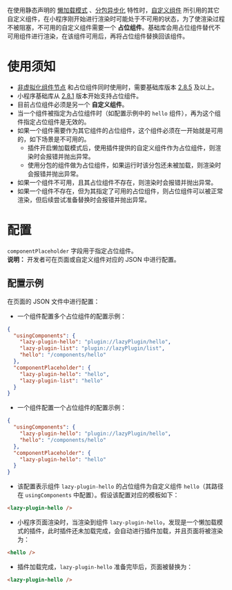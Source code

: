 在使用静态声明的 [懒加载模式](https://opendocs.alipay.com/mini/plugin/plugin-usage#%E6%87%92%E5%8A%A0%E8%BD%BD%E6%A8%A1%E5%BC%8F) 、[分包异步化](https://opendocs.alipay.com/mini/057ht3) 特性时，[自定义组件](https://opendocs.alipay.com/mini/framework/custom-component-overview) 所引用的其它自定义组件，在小程序刚开始进行渲染时可能处于不可用的状态，为了使渲染过程不被阻塞，不可用的自定义组件需要一个 **占位组件**。基础库会用占位组件替代不可用组件进行渲染，在该组件可用后，再将占位组件替换回该组件。

# 使用须知

- [非虚拟化组件节点](https://opendocs.alipay.com/mini/framework/component-template#%E9%9D%9E%E8%99%9A%E6%8B%9F%E5%8C%96%E7%BB%84%E4%BB%B6%E8%8A%82%E7%82%B9) 和占位组件同时使用时，需要基础库版本 [2.8.5](https://opendocs.alipay.com/mini/framework/lib-upgrade-v2) 及以上。
- 小程序基础库从 [2.8.1](https://opendocs.alipay.com/mini/framework/lib-upgrade-v2) 版本开始支持占位组件。
- 目前占位组件必须是另一个 **自定义组件**。
- 当一个组件被指定为占位组件时（如配置示例中的 `hello` 组件），再为这个组件指定占位组件是无效的。
- 如果一个组件需要作为其它组件的占位组件，这个组件必须在一开始就是可用的，如下场景是不可用的。
  - 插件开启懒加载模式后，使用插件提供的自定义组件作为占位组件，则渲染时会报错并抛出异常。
  - 使用分包的组件做为占位组件，如果运行时该分包还未被加载，则渲染时会报错并抛出异常。
- 如果一个组件不可用，且其占位组件不存在，则渲染时会报错并抛出异常。
- 如果一个组件不存在，但为其指定了可用的占位组件，则占位组件可以被正常渲染，但后续尝试准备替换时会报错并抛出异常。

# 配置
`componentPlaceholder` 字段用于指定占位组件。<br />**说明：** 开发者可在页面或自定义组件对应的 JSON 中进行配置。

## 配置示例
在页面的 JSON 文件中进行配置：

- 一个组件配置多个占位组件的配置示例：
```json
{
  "usingComponents": {
    "lazy-plugin-hello": "plugin://lazyPlugin/hello",
    "lazy-plugin-list": "plugin://lazyPlugin/list",
    "hello": "/components/hello"
  },
  "componentPlaceholder": {
    "lazy-plugin-hello": "hello",
    "lazy-plugin-list": "hello"
  }
}
```

- 一个组件配置一个占位组件的配置示例：
```json
{
  "usingComponents": {
    "lazy-plugin-hello": "plugin://lazyPlugin/hello",
    "hello": "/components/hello"
  },
  "componentPlaceholder": {
    "lazy-plugin-hello": "hello"
  }
}
```

   - 该配置表示组件 `lazy-plugin-hello` 的占位组件为自定义组件 `hello`（其路径在 `usingComponents` 中配置）。假设该配置对应的模板如下：
```html
<lazy-plugin-hello />
```

   - 小程序页面渲染时，当渲染到组件 `lazy-plugin-hello`，发现是一个懒加载模式的插件，此时插件还未加载完成，会自动进行插件加载，并且页面将被渲染为：
```html
<hello />
```

   - 插件加载完成，`lazy-plugin-hello` 准备完毕后，页面被替换为：
```html
<lazy-plugin-hello />
```

